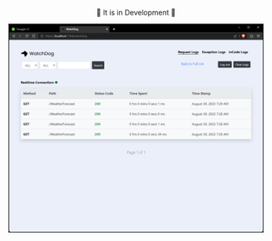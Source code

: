 <div align="center">
<p>🚧 It is in Development 🚧</p>
  <img src="https://github.com/guilhermelinosp/dotnet-web-api-logging/blob/main/.github/Screenshot%202023-08-30%20073043.png" alt="Under Construction">
</div>
